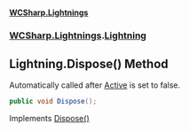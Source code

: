 #### [WCSharp.Lightnings](index.md 'index')
### [WCSharp.Lightnings](WCSharp.Lightnings.md 'WCSharp.Lightnings').[Lightning](WCSharp.Lightnings.Lightning.md 'WCSharp.Lightnings.Lightning')

## Lightning.Dispose() Method

Automatically called after [Active](../WCSharp.Events/WCSharp.Events.IPeriodicDisposableAction.Active.md 'WCSharp.Events.IPeriodicDisposableAction.Active') is set to false.

```csharp
public void Dispose();
```

Implements [Dispose()](../WCSharp.Events/WCSharp.Events.IPeriodicDisposableAction.Dispose().md 'WCSharp.Events.IPeriodicDisposableAction.Dispose')